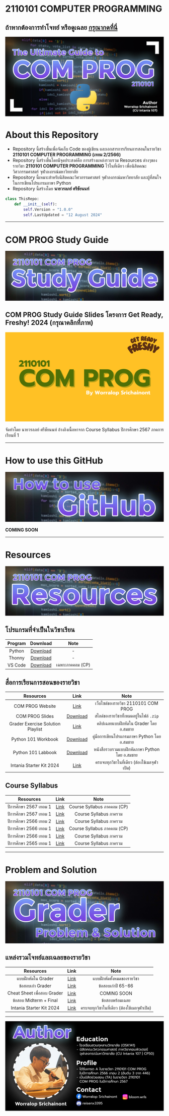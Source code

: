 # 2110101 COMPUTER PROGRAMMING

## ถ้าหากต้องการทำโจทย์ หรือดูเฉลย [กรุณากดที่นี่](https://github.com/reisenx/2110101-COM-PROG?tab=readme-ov-file#problem-and-solution)

![Banner](https://raw.githubusercontent.com/reisenx/2110101-COM-PROG/main/Z99%20OTHERS/Banner%20PICS/00%20COM%20PROG%20Banner.png)

# About this Repository

-   Repository นี้สร้างขึ้นเพื่อจัดเก็บ Code ของผู้เขียน
    และเอกสารการเรียนการสอนในรายวิชา **2110101 COMPUTER PROGRAMMING (เทอม
    2/2566)**
-   Repository นี้สร้างขึ้นโดยมีจุดประสงค์คือ การสร้างแหล่งรวบรวม Resources
    ต่างๆของรายวิชา **2110101 COMPUTER PROGRAMMING** ไว้ในที่เดียว
    เพื่อนิสิตคณะวิศวกรรมศาสตร์ จุฬาลงกรณ์มหาวิทยาลัย
-   Repository นี้เหมาะสำหรับนิสิตคณะวิศวกรรมศาสตร์ จุฬาลงกรณ์มหาวิทยาลัย
    และผู้ที่สนใจในการเขียนโปรแกรมภาษา Python
-   Repository นี้สร้างโดย **นายวรลภย์ ศรีชัยนนท์**

```python
class ThisRepo:
    def __init__(self):
        self.Version = "1.0.0"
        self.LastUpdated = "12 August 2024"
```

---

# COM PROG Study Guide

![Banner](https://raw.githubusercontent.com/reisenx/2110101-COM-PROG/main/Z99%20OTHERS/Banner%20PICS/01%20Study%20Guide%20Banner.png)

## COM PROG Study Guide Slides โครงการ Get Ready, Freshy! 2024 (กรุณาคลิกที่ภาพ)

[![COM PROG Get Ready Freshy 2024](https://raw.githubusercontent.com/reisenx/2110101-COM-PROG/main/Z99%20OTHERS/COM%20PROG%20Get%20Ready%20Freshy%20COVER.png)](https://drive.google.com/file/d/1MobiIMdO5ejGxo801d9RZENZJnBddpBg/view?usp=drive_link)

จัดทำโดย นายวรลภย์ ศรีชัยนนท์ อ้างอิงเนื้อหาจาก Course Syllabus ปีการศึกษา 2567
ภาคการเรียนที่ 1

---

# How to use this GitHub

![Banner](https://raw.githubusercontent.com/reisenx/2110101-COM-PROG/main/Z99%20OTHERS/Banner%20PICS/02%20GitHub%20Guide%20Banner.png)

**COMING SOON**

---

# Resources

![Banner](https://raw.githubusercontent.com/reisenx/2110101-COM-PROG/main/Z99%20OTHERS/Banner%20PICS/03%20Resources%20Banner.png)

## โปรแกรมที่จำเป็นในวิชาเรียน

| Program |                   Download                    |       Note       |
| :-----: | :-------------------------------------------: | :--------------: |
| Python  | [Download](https://www.python.org/downloads/) |        -         |
| Thonny  |        [Download](https://thonny.org/)        |        -         |
| VS Code |  [Download](https://code.visualstudio.com/)   | เฉพาะภาคคอม (CP) |

## สื่อการเรียนการสอนของรายวิชา

|             Resources             |                                               Link                                                |                     Note                      |
| :-------------------------------: | :-----------------------------------------------------------------------------------------------: | :-------------------------------------------: |
|         COM PROG Website          |                    [Link](https://www.cp.eng.chula.ac.th/~somchai/python101/)                     |      เว็บไซต์ของรายวิชา 2110101 COM PROG      |
|          COM PROG Slides          | [Download](https://drive.google.com/file/d/1TJVT2TMNS5xePlJPq6A2aAxRlyxf8tUD/view?usp=drive_link) |    สไลด์ของรายวิชาทั้งหมดอยู่ในไฟล์ `.zip`    |
| Grader Exercise Solution Playlist | [Link](https://youtube.com/playlist?list=PL0ROnaCzUGB6GmsZkqCjI12aasgFXiIDS&si=nhORsvzQSTAQWF4X)  |    คลิปเฉลยแบบฝึกหัดใน Grader โดย อ.สมชาย     |
|        Python 101 Workbook        | [Download](https://drive.google.com/file/d/1oNT230-fdWgMSA5qh3lLFnDqCyLbseuN/view?usp=drive_link) | คู่มือการเขียนโปรแกรมภาษา Python โดย อ.สมชาย  |
|        Python 101 Labbook         | [Download](https://drive.google.com/file/d/1vfBFT_iwobJCLeCFH-7SCpvW8BMyI6bX/view?usp=drive_link) | หนังสือรวบรวมแบบฝึกหัดภาษา Python โดย อ.สมชาย |
|     Intania Starter Kit 2024      |   [Link](https://drive.google.com/drive/folders/14brjzl8lX5lZvZNOC85Bw6nyOgGIzeTY?usp=sharing)    |  ครบจบทุกวิชาในที่เดียว (ต้องใช้เมลจุฬาเปิด)  |

## Course Syllabus

|       Resources        |                                             Link                                              |            Note             |
| :--------------------: | :-------------------------------------------------------------------------------------------: | :-------------------------: |
| ปีการศึกษา 2567 เทอม 1 | [Link](https://drive.google.com/file/d/1cAZorCwSdPWR16uR8kFiRG5muKiQmRpD/view?usp=drive_link) | Course Syllabus ภาคคอม (CP) |
| ปีการศึกษา 2567 เทอม 1 | [Link](https://drive.google.com/file/d/1qpp4X5nJv3uWqoPUn9Hz2Xc7CJ2MN2lJ/view?usp=drive_link) |   Course Syllabus ภาครวม    |
| ปีการศึกษา 2566 เทอม 2 | [Link](https://drive.google.com/file/d/10vIL4HBaUorJbKCQgE5D5pe01Mc-GLRq/view?usp=drive_link) |   Course Syllabus ภาครวม    |
| ปีการศึกษา 2566 เทอม 1 | [Link](https://drive.google.com/file/d/1vErmKOEqDauHqzeYtun0fUFh_NrJxgLh/view?usp=drive_link) | Course Syllabus ภาคคอม (CP) |
| ปีการศึกษา 2566 เทอม 1 | [Link](https://drive.google.com/file/d/1dIzj6okDBTgJzgWapoqlRZBj0n57j32c/view?usp=drive_link) |   Course Syllabus ภาครวม    |
| ปีการศึกษา 2565 เทอม 1 | [Link](https://drive.google.com/file/d/1yei7nFYLKnJ7Jqg6TMnrm12p9Wd0Nz2A/view?usp=drive_link) |   Course Syllabus ภาครวม    |

---

# Problem and Solution

![Banner](https://raw.githubusercontent.com/reisenx/2110101-COM-PROG/main/Z99%20OTHERS/Banner%20PICS/04%20Grader%20Banner.png)

## แหล่งรวมโจทย์และเฉลยของรายวิชา

|          Resources          |                                                      Link                                                      |                    Note                     |
| :-------------------------: | :------------------------------------------------------------------------------------------------------------: | :-----------------------------------------: |
|     แบบฝึกหัดใน Grader      |  [Link](https://github.com/reisenx/2110101-COM-PROG/blob/main/PL%20Problem%20List/01%20Grader%20Exercise.md)   |         แบบฝึกหัดทั้งหมดของรายวิชา          |
|      ข้อสอบเก่า Grader      | [Link](https://github.com/reisenx/2110101-COM-PROG/blob/main/PL%20Problem%20List/02%20Grader%20Examination.md) |             ข้อสอบเก่าปี 65-66              |
| Cheat Sheet เพื่อสอบ Grader |                                                    [Link]()                                                    |                 COMING SOON                 |
|   ข้อสอบ Midterm + Final    |          [Link](https://drive.google.com/drive/folders/1rhd6NiDNIuwJ2tYQ21UVqUfxJr4DpxoK?usp=sharing)          |               ข้อสอบพร้อมเฉลย               |
|  Intania Starter Kit 2024   |          [Link](https://drive.google.com/drive/folders/14brjzl8lX5lZvZNOC85Bw6nyOgGIzeTY?usp=sharing)          | ครบจบทุกวิชาในที่เดียว (ต้องใช้เมลจุฬาเปิด) |

---

![Banner](https://raw.githubusercontent.com/reisenx/2110101-COM-PROG/main/Z99%20OTHERS/Banner%20PICS/05%20Author.png)
